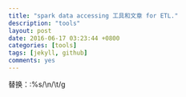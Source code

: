 ```yaml
---
title: "spark data accessing 工具和文章 for ETL."
description: "tools"
layout: post
date: 2016-06-17 03:23:44 +0800
categories: [tools]
tags: [jekyll, github]
comments: yes
---
```

替换：:%s/\n/\t/g
